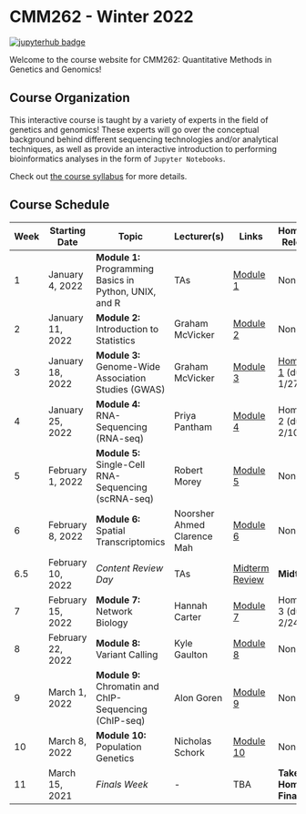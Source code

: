 # CMM262 - Winter 2022

<!-- [![slack badge](https://img.shields.io/badge/Join%20Slack-blueviolet?style=for-the-badge&logo=slack)](https://join.slack.com/t/cmm262-2022/shared_invite/zt-kr17r6m8-OvVlp4Ys66JPjqeP3bmDHg) -->
[![jupyterhub badge](https://img.shields.io/badge/Login%20to%20JupyterHub-grey?style=for-the-badge&logo=jupyter)](https://datahub.ucsd.edu/hub/login)

Welcome to the course website for CMM262: Quantitative Methods in Genetics and Genomics! 

## Course Organization

This interactive course is taught by a variety of experts in the field of genetics and genomics! These experts will go over the conceptual background behind different sequencing technologies and/or analytical techniques, as well as provide an interactive introduction to performing bioinformatics analyses in the form of `Jupyter Notebooks`. 

Check out [the course syllabus](CMM262-Syllabus-2022.ipynb) for more details.

## Course Schedule 

| Week | Starting Date     | Topic                                                   | Lecturer(s)                        | Links                                                                             | Homework Released    |
|------|-------------------|---------------------------------------------------------|------------------------------------|-----------------------------------------------------------------------------------|-------------|
| 1    | January 4, 2022   | **Module 1:** Programming Basics in Python, UNIX, and R | TAs                                | [Module 1](module-1-programming) | None        |
| 2    | January 11, 2022  | **Module 2:** Introduction to Statistics                | Graham McVicker                    | [Module 2](module-2-statistics)  | None        |
| 3    | January 18, 2022  | **Module 3:** Genome-Wide Association Studies (GWAS)    | Graham McVicker                    | [Module 3](module-3-gwas)        | [Homework 1](hw/hw1) (due 1/27)            |
| 4    | January 25, 2022  | **Module 4:** RNA-Sequencing (RNA-seq)                  | Priya Pantham                      | [Module 4](module-4-rnaseq)      | Homework 2 (due 2/10)  |
| 5    | February 1, 2022  | **Module 5:** Single-Cell RNA-Sequencing (scRNA-seq)    | Robert Morey                       | [Module 5](module-5-scrnaseq)    | None        |
| 6    | February 8, 2022  | **Module 6:** Spatial Transcriptomics                   | Noorsher Ahmed<br>Clarence Mah     | [Module 6](module-6-spatialtx)   | None        |
| 6.5  | February 10, 2022 | <i>Content Review Day</i>                               | TAs                                | [Midterm Review](midterm-review) | **Midterm** |
| 7    | February 15, 2022 | **Module 7:** Network Biology                           | Hannah Carter                      | [Module 7](module-7-networks)    | Homework 3 (due 2/24)                 |
| 8    | February 22, 2022 | **Module 8:** Variant Calling                           | Kyle Gaulton                       | [Module 8](module-8-variantcalling) | None     |
| 9    | March 1, 2022     | **Module 9:** Chromatin and ChIP-Sequencing (ChIP-seq)  | Alon Goren                         | [Module 9](module-9-chipseq)     | None        |
| 10   | March 8, 2022     | **Module 10:** Population Genetics                      | Nicholas Schork                    | [Module 10](module-10-popGen)    | None        |
| 11    | March 15, 2021    | <i>Finals Week</i>                                     | -                                  | TBA                              | **Take-Home Final** |
